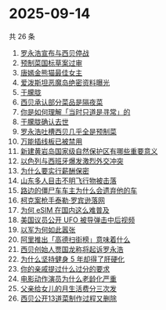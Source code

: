 # 2025-09-14

共 26 条

<!-- BEGIN ZHIHUSEARCH -->
<!-- 最后更新时间 Sun Sep 14 2025 15:14:50 GMT+0800 (China Standard Time) -->

1. [罗永浩宣布与西贝停战](https://www.zhihu.com/search?q=%E7%BD%97%E6%B0%B8%E6%B5%A9%E5%AE%A3%E5%B8%83%E4%B8%8E%E8%A5%BF%E8%B4%9D%E5%81%9C%E6%88%98)
1. [预制菜国标草案过审](https://www.zhihu.com/search?q=%E9%A2%84%E5%88%B6%E8%8F%9C%E5%9B%BD%E6%A0%87%E8%8D%89%E6%A1%88%E8%BF%87%E5%AE%A1)
1. [唐嫣金熊猫最佳女主](https://www.zhihu.com/search?q=%E5%94%90%E5%AB%A3%E9%87%91%E7%86%8A%E7%8C%AB%E6%9C%80%E4%BD%B3%E5%A5%B3%E4%B8%BB)
1. [爱泼斯坦恶魔岛绝密资料曝光](https://www.zhihu.com/search?q=%E7%88%B1%E6%B3%BC%E6%96%AF%E5%9D%A6%E6%81%B6%E9%AD%94%E5%B2%9B%E7%BB%9D%E5%AF%86%E8%B5%84%E6%96%99%E6%9B%9D%E5%85%89)
1. [于朦胧](https://www.zhihu.com/search?q=%E4%BA%8E%E6%9C%A6%E8%83%A7)
1. [西贝承认部分菜品是隔夜菜](https://www.zhihu.com/search?q=%E8%A5%BF%E8%B4%9D%E6%89%BF%E8%AE%A4%E9%83%A8%E5%88%86%E8%8F%9C%E5%93%81%E6%98%AF%E9%9A%94%E5%A4%9C%E8%8F%9C)
1. [你是如何理解「当时只道是寻常」的](https://www.zhihu.com/search?q=%E4%BD%A0%E6%98%AF%E5%A6%82%E4%BD%95%E7%90%86%E8%A7%A3%E3%80%8C%E5%BD%93%E6%97%B6%E5%8F%AA%E9%81%93%E6%98%AF%E5%AF%BB%E5%B8%B8%E3%80%8D%E7%9A%84)
1. [于朦胧确认去世](https://www.zhihu.com/search?q=%E4%BA%8E%E6%9C%A6%E8%83%A7%E7%A1%AE%E8%AE%A4%E5%8E%BB%E4%B8%96)
1. [罗永浩吐槽西贝几乎全是预制菜](https://www.zhihu.com/search?q=%E7%BD%97%E6%B0%B8%E6%B5%A9%E5%90%90%E6%A7%BD%E8%A5%BF%E8%B4%9D%E5%87%A0%E4%B9%8E%E5%85%A8%E6%98%AF%E9%A2%84%E5%88%B6%E8%8F%9C)
1. [万能插线板已被禁用](https://www.zhihu.com/search?q=%E4%B8%87%E8%83%BD%E6%8F%92%E7%BA%BF%E6%9D%BF%E5%B7%B2%E8%A2%AB%E7%A6%81%E7%94%A8)
1. [新建黄岩岛国家级自然保护区有哪些重要意义](https://www.zhihu.com/search?q=%E6%96%B0%E5%BB%BA%E9%BB%84%E5%B2%A9%E5%B2%9B%E5%9B%BD%E5%AE%B6%E7%BA%A7%E8%87%AA%E7%84%B6%E4%BF%9D%E6%8A%A4%E5%8C%BA%E6%9C%89%E5%93%AA%E4%BA%9B%E9%87%8D%E8%A6%81%E6%84%8F%E4%B9%89)
1. [以色列与西班牙爆发激烈外交冲突](https://www.zhihu.com/search?q=%E4%BB%A5%E8%89%B2%E5%88%97%E4%B8%8E%E8%A5%BF%E7%8F%AD%E7%89%99%E7%88%86%E5%8F%91%E6%BF%80%E7%83%88%E5%A4%96%E4%BA%A4%E5%86%B2%E7%AA%81)
1. [为什么要实行薪酬保密](https://www.zhihu.com/search?q=%E4%B8%BA%E4%BB%80%E4%B9%88%E8%A6%81%E5%AE%9E%E8%A1%8C%E8%96%AA%E9%85%AC%E4%BF%9D%E5%AF%86)
1. [山东多人目击不明飞行物被击落](https://www.zhihu.com/search?q=%E5%B1%B1%E4%B8%9C%E5%A4%9A%E4%BA%BA%E7%9B%AE%E5%87%BB%E4%B8%8D%E6%98%8E%E9%A3%9E%E8%A1%8C%E7%89%A9%E8%A2%AB%E5%87%BB%E8%90%BD)
1. [路边的僵尸车车主为什么会遗弃他的车](https://www.zhihu.com/search?q=%E8%B7%AF%E8%BE%B9%E7%9A%84%E5%83%B5%E5%B0%B8%E8%BD%A6%E8%BD%A6%E4%B8%BB%E4%B8%BA%E4%BB%80%E4%B9%88%E4%BC%9A%E9%81%97%E5%BC%83%E4%BB%96%E7%9A%84%E8%BD%A6)
1. [柯克案枪手泰勒·罗宾逊落网](https://www.zhihu.com/search?q=%E6%9F%AF%E5%85%8B%E6%A1%88%E6%9E%AA%E6%89%8B%E6%B3%B0%E5%8B%92%C2%B7%E7%BD%97%E5%AE%BE%E9%80%8A%E8%90%BD%E7%BD%91)
1. [为何 eSIM 在国内这么难普及](https://www.zhihu.com/search?q=%E4%B8%BA%E4%BD%95%20eSIM%20%E5%9C%A8%E5%9B%BD%E5%86%85%E8%BF%99%E4%B9%88%E9%9A%BE%E6%99%AE%E5%8F%8A)
1. [美国议员公开 UFO 被导弹击中后视频](https://www.zhihu.com/search?q=%E7%BE%8E%E5%9B%BD%E8%AE%AE%E5%91%98%E5%85%AC%E5%BC%80%20UFO%20%E8%A2%AB%E5%AF%BC%E5%BC%B9%E5%87%BB%E4%B8%AD%E5%90%8E%E8%A7%86%E9%A2%91)
1. [以军为何如此嚣张](https://www.zhihu.com/search?q=%E4%BB%A5%E5%86%9B%E4%B8%BA%E4%BD%95%E5%A6%82%E6%AD%A4%E5%9A%A3%E5%BC%A0)
1. [阿里推出「高德扫街榜」意味着什么](https://www.zhihu.com/search?q=%E9%98%BF%E9%87%8C%E6%8E%A8%E5%87%BA%E3%80%8C%E9%AB%98%E5%BE%B7%E6%89%AB%E8%A1%97%E6%A6%9C%E3%80%8D%E6%84%8F%E5%91%B3%E7%9D%80%E4%BB%80%E4%B9%88)
1. [西贝创始人贾国龙称将起诉罗永浩](https://www.zhihu.com/search?q=%E8%A5%BF%E8%B4%9D%E5%88%9B%E5%A7%8B%E4%BA%BA%E8%B4%BE%E5%9B%BD%E9%BE%99%E7%A7%B0%E5%B0%86%E8%B5%B7%E8%AF%89%E7%BD%97%E6%B0%B8%E6%B5%A9)
1. [为什么坚持健身 5 年却得了肝硬化](https://www.zhihu.com/search?q=%E4%B8%BA%E4%BB%80%E4%B9%88%E5%9D%9A%E6%8C%81%E5%81%A5%E8%BA%AB%205%20%E5%B9%B4%E5%8D%B4%E5%BE%97%E4%BA%86%E8%82%9D%E7%A1%AC%E5%8C%96)
1. [你的亲戚提过什么过分的要求](https://www.zhihu.com/search?q=%E4%BD%A0%E7%9A%84%E4%BA%B2%E6%88%9A%E6%8F%90%E8%BF%87%E4%BB%80%E4%B9%88%E8%BF%87%E5%88%86%E7%9A%84%E8%A6%81%E6%B1%82)
1. [电影动作演员为什么老龄化严重](https://www.zhihu.com/search?q=%E7%94%B5%E5%BD%B1%E5%8A%A8%E4%BD%9C%E6%BC%94%E5%91%98%E4%B8%BA%E4%BB%80%E4%B9%88%E8%80%81%E9%BE%84%E5%8C%96%E4%B8%A5%E9%87%8D)
1. [父亲给女儿的月生活费分三次发](https://www.zhihu.com/search?q=%E7%88%B6%E4%BA%B2%E7%BB%99%E5%A5%B3%E5%84%BF%E7%9A%84%E6%9C%88%E7%94%9F%E6%B4%BB%E8%B4%B9%E5%88%86%E4%B8%89%E6%AC%A1%E5%8F%91)
1. [西贝公开13道菜制作过程又删除](https://www.zhihu.com/search?q=%E8%A5%BF%E8%B4%9D%E5%85%AC%E5%BC%8013%E9%81%93%E8%8F%9C%E5%88%B6%E4%BD%9C%E8%BF%87%E7%A8%8B%E5%8F%88%E5%88%A0%E9%99%A4)

<!-- END ZHIHUSEARCH -->
